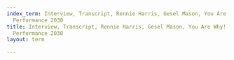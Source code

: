 ```yaml
---
index_term: Interview, Transcript, Rennie Harris, Gesel Mason, You Are Why!, No Boundaries
  Performance 2030
title: Interview, Transcript, Rennie Harris, Gesel Mason, You Are Why!, No Boundaries
  Performance 2030
layout: term

---
```

